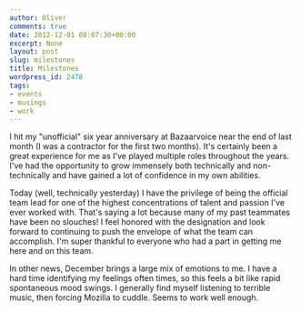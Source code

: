 ```yaml
---
author: Oliver
comments: true
date: 2012-12-01 08:07:30+00:00
excerpt: None
layout: post
slug: milestones
title: Milestones
wordpress_id: 2478
tags:
- events
- musings
- work
---
```


I hit my "unofficial" six year anniversary at Bazaarvoice near the end of last month (I was a contractor for the first two months). It's certainly been a great experience for me as I've played multiple roles throughout the years. I've had the opportunity to grow immensely both technically and non-technically and have gained a lot of confidence in my own abilities.

Today (well, technically yesterday) I have the privilege of being the official team lead for one of the highest concentrations of talent and passion I've ever worked with. That's saying a lot because many of my past teammates have been no slouches! I feel honored with the designation and look forward to continuing to push the envelope of what the team can accomplish. I'm super thankful to everyone who had a part in getting me here and on this team.

In other news, December brings a large mix of emotions to me. I have a hard time identifying my feelings often times, so this feels a bit like rapid spontaneous mood swings. I generally find myself listening to terrible music, then forcing Mozilla to cuddle. Seems to work well enough.